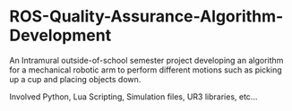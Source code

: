 # ROS-Quality-Assurance-Algorithm-Development
An Intramural outside-of-school semester project developing an algorithm for a mechanical robotic arm to perform different motions such as picking up a cup and placing objects down. 

Involved Python, Lua Scripting, Simulation files, UR3 libraries, etc...
